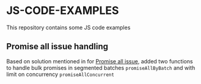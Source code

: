 # JS-CODE-EXAMPLES

This repository contains some JS code examples

## Promise all issue handling
Based on solution mentioned in for [Promise all issue](https://gist.github.com/jcouyang/632709f30e12a7879a73e9e132c0d56b), added two functions to handle bulk promises in segmented batches `promiseAllByBatch` and with limit on concurrency `promiseAllConcurrent`